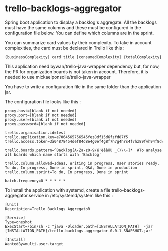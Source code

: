 # trello-backlogs-aggregator

Spring boot application to display a backlog's aggregate.
All the backlogs must have the same columns and these must be configured in the configuration file below. 
You can define which columns are in the sprint. 

You can summarize card values by their complexity. 
To take in account complexities, the card must be declared in Trello like this : 
```
(businessComplexity) card title [consumedComplexity] {totalComplexity}
```

This application need bywan/trello-java-wrapper dependency but, for now, the PR for organization boards is not taken in account.
Therefore, it is needed to use mickaelponsolle/trello-java-wrapper

You have to write a configuration file in the same folder than the application jar. 

The configuration file looks like this : 

```
proxy.host=[blank if not needed]
proxy.port=[blank if not needed]
proxy.user=[blank if not needed]
proxy.password=[blank if not needed]

trello.organisation.id=test
trello.application.key=e7064565756545fez8df15d6fzfd87f5
trello.access.token=3a04878454def84d8e4g0ef4g8f7h7g4hrs4f7hz89fvh94f8dvh4z87grj1g5sj

trello.boards.pattern=^Backlog[A-Za-z0-9/é'èêàôù _()\\-]*  #To analyse all boards which name starts with 'Backlog'	

trello.column.allowed=Ideas, Writing in progress, User stories ready, To do, In progress, Done in sprint, Q&A, Done in production
trello.column.sprint=To do, In progress, Done in sprint

batch.frequency=0 * * * * *
```

To install the application with systemd, create a file trello-backlogs-aggregator.service in /etc/systemd/system like this :

```
[Unit]
Description=Trello Backlogs AggregatoR

[Service]
Type=oneshot
ExecStart=/bin/sh -c "java -Dloader.path=[INSTALLATION_PATH]  -jar [INSTALLATION_PATH]/trello-backlogs-aggregator-0.0.1-SNAPSHOT.jar"

[Install]
WantedBy=multi-user.target

```
